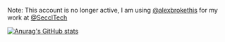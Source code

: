 Note: This account is no longer active, I am using [@alexbrokethis](https://github.com/alexbrokethis) for my work at [@SecclTech](https://github.com/SecclTech)

[![Anurag's GitHub stats](https://github-readme-stats.vercel.app/api?username=digidub&theme=radical)](https://github.com/anuraghazra/github-readme-stats)
